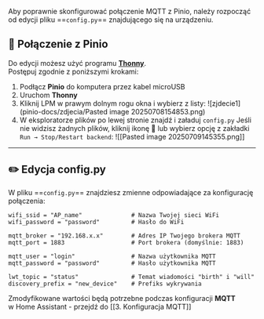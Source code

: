 Aby poprawnie skonfigurować połączenie MQTT z Pinio, należy rozpocząć od edycji pliku ==`config.py`== znajdującego się na urządzeniu.
## 🔌 Połączenie z Pinio

Do edycji możesz użyć programu [**Thonny**](https://thonny.org/).  
Postępuj zgodnie z poniższymi krokami:
1. Podłącz **Pinio** do komputera przez kabel microUSB
2. Uruchom **Thonny**
3. Kliknij LPM w prawym dolnym rogu okna i wybierz z listy:
	![zjdecie1](pinio-docs/zdjecia/Pasted image 20250708154853.png)
5. W eksploratorze plików po lewej stronie znajdź  i załaduj `config.py`
	Jeśli nie widzisz żadnych plików, kliknij ikonę 🛑 lub wybierz opcję z zakładki `Run → Stop/Restart backend`:
	![[Pasted image 20250709145355.png]]

---
## ✏️ Edycja config.py

W pliku ==`config.py`== znajdziesz zmienne odpowiadające za konfigurację połączenia:
```
wifi_ssid = "AP_name"              # Nazwa Twojej sieci WiFi
wifi_password = "password"         # Hasło do WiFi

mqtt_broker = "192.168.x.x"        # Adres IP Twojego brokera MQTT
mqtt_port = 1883                   # Port brokera (domyślnie: 1883)

mqtt_user = "login"                # Nazwa użytkownika MQTT
mqtt_password = "password"         # Hasło użytkownika MQTT

lwt_topic = "status"               # Temat wiadomości "birth" i "will"
discovery_prefix = "new_device"    # Prefiks wykrywania
```
Zmodyfikowane wartości będą potrzebne podczas konfiguracji **MQTT** w Home Assistant - przejdź do [[3. Konfiguracja MQTT]]
